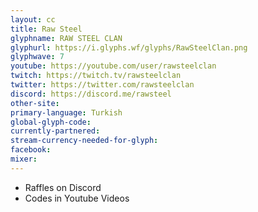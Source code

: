 ```yaml
---
layout: cc
title: Raw Steel
glyphname: RAW STEEL CLAN
glyphurl: https://i.glyphs.wf/glyphs/RawSteelClan.png
glyphwave: 7
youtube: https://youtube.com/user/rawsteelclan
twitch: https://twitch.tv/rawsteelclan
twitter: https://twitter.com/rawsteelclan
discord: https://discord.me/rawsteel
other-site: 
primary-language: Turkish
global-glyph-code: 
currently-partnered: 
stream-currency-needed-for-glyph: 
facebook: 
mixer: 
---
```

* Raffles on Discord
* Codes in Youtube Videos
